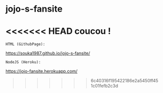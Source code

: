 # jojo-s-fansite

<<<<<<< HEAD
coucou !
=======
```
HTML (GithubPage):
```
https://souka1987.github.io/jojo-s-fansite/

```
NodeJS (Heroku):
```
https://jojo-fansite.herokuapp.com/
>>>>>>> 6c40316f195422186e2a5450ff451c01fefb2c3d
